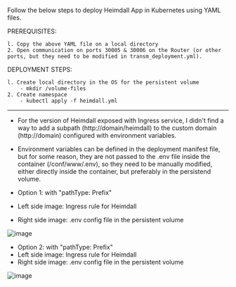 Follow the below steps to deploy Heimdall App in Kubernetes using YAML files.

PREREQUISITES:

    l. Copy the above YAML file on a local directory
    2. Open communication on ports 30005 & 30006 on the Router (or other ports, but they need to be modified in transm_deployment.yml).

DEPLOYMENT STEPS:

    l. Create local directory in the OS for the persistent volume
        - mkdir /volume-files
    2. Create namespace
        - kubectl apply -f heimdall.yml


---

- For the version of Heimdall exposed with Ingress service, I didn't find a way to add a subpath (http://domain/heimdall) to the custom domain (http://domain) configured with environment variables.
- Environment variables can be defined in the deployment manifest file, but for some reason, they are not passed to the .env file inside the container (/conf/www/.env), so they need to be manually modified, either directly inside the container, but preferably in the persistend volume.


- Option 1: with "pathType: Prefix"
- Left side image: Ingress rule for Heimdall
- Right side image: .env config file in the persistent volume

![image](https://github.com/denis-314/Heimdall----k8s/assets/112620749/4317324a-1ed7-4f76-accd-8007a592b0de)

- Option 2: with "pathType: Prefix"
- Left side image: Ingress rule for Heimdall
- Right side image: .env config file in the persistent volume

![image](https://github.com/denis-314/Heimdall----k8s/assets/112620749/e2d0a962-7cc4-4938-b946-d2fc1f95586a)

